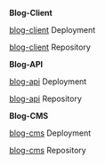 **Blog-Client**

[blog-client](https://blackboardjournal.vercel.app) Deployment

[blog-client](https://github.com/kurniadikevin/blog-client) Repository

**Blog-API**

[blog-api](https://blog-api-production-8114.up.railway.app/) Deployment

[blog-api](https://github.com/kurniadikevin/blog-api) Repository

**Blog-CMS**

[blog-cms](https://cmsblackboardjournal.vercel.app) Deployment

[blog-cms](https://github.com/kurniadikevin/blog-cms) Repository